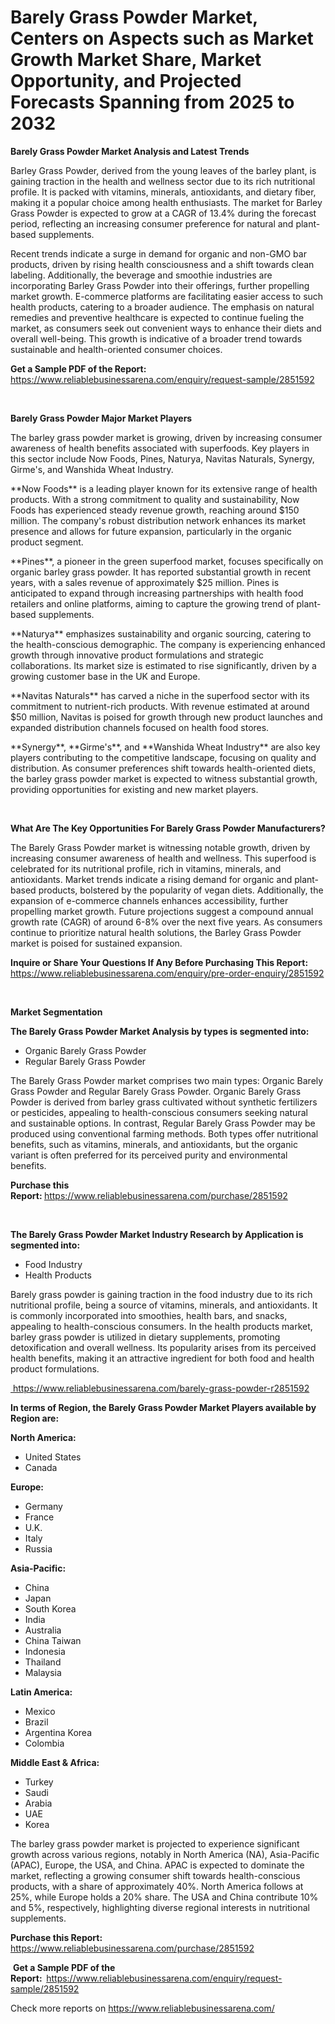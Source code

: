 <p><h1>Barely Grass Powder Market, Centers on Aspects such as Market Growth Market Share, Market Opportunity, and Projected Forecasts Spanning from 2025 to 2032</h1></p><p><strong>Barely Grass Powder Market Analysis and Latest Trends</strong></p>
<p><p>Barley Grass Powder, derived from the young leaves of the barley plant, is gaining traction in the health and wellness sector due to its rich nutritional profile. It is packed with vitamins, minerals, antioxidants, and dietary fiber, making it a popular choice among health enthusiasts. The market for Barley Grass Powder is expected to grow at a CAGR of 13.4% during the forecast period, reflecting an increasing consumer preference for natural and plant-based supplements.</p><p>Recent trends indicate a surge in demand for organic and non-GMO bar products, driven by rising health consciousness and a shift towards clean labeling. Additionally, the beverage and smoothie industries are incorporating Barley Grass Powder into their offerings, further propelling market growth. E-commerce platforms are facilitating easier access to such health products, catering to a broader audience. The emphasis on natural remedies and preventive healthcare is expected to continue fueling the market, as consumers seek out convenient ways to enhance their diets and overall well-being. This growth is indicative of a broader trend towards sustainable and health-oriented consumer choices.</p></p>
<p><strong>Get a Sample PDF of the Report:&nbsp;</strong> <a href="https://www.reliablebusinessarena.com/enquiry/request-sample/2851592?utm_campaign=2476&utm_medium=2&utm_source=Github&utm_content=ia&utm_term=11032025&utm_id=barely-grass-powder">https://www.reliablebusinessarena.com/enquiry/request-sample/2851592</a></p>
<p>&nbsp;</p>
<p><strong>Barely Grass Powder Major Market Players</strong></p>
<p><p>The barley grass powder market is growing, driven by increasing consumer awareness of health benefits associated with superfoods. Key players in this sector include Now Foods, Pines, Naturya, Navitas Naturals, Synergy, Girme's, and Wanshida Wheat Industry.</p><p>**Now Foods** is a leading player known for its extensive range of health products. With a strong commitment to quality and sustainability, Now Foods has experienced steady revenue growth, reaching around $150 million. The company's robust distribution network enhances its market presence and allows for future expansion, particularly in the organic product segment.</p><p>**Pines**, a pioneer in the green superfood market, focuses specifically on organic barley grass powder. It has reported substantial growth in recent years, with a sales revenue of approximately $25 million. Pines is anticipated to expand through increasing partnerships with health food retailers and online platforms, aiming to capture the growing trend of plant-based supplements.</p><p>**Naturya** emphasizes sustainability and organic sourcing, catering to the health-conscious demographic. The company is experiencing enhanced growth through innovative product formulations and strategic collaborations. Its market size is estimated to rise significantly, driven by a growing customer base in the UK and Europe.</p><p>**Navitas Naturals** has carved a niche in the superfood sector with its commitment to nutrient-rich products. With revenue estimated at around $50 million, Navitas is poised for growth through new product launches and expanded distribution channels focused on health food stores.</p><p>**Synergy**, **Girme's**, and **Wanshida Wheat Industry** are also key players contributing to the competitive landscape, focusing on quality and distribution. As consumer preferences shift towards health-oriented diets, the barley grass powder market is expected to witness substantial growth, providing opportunities for existing and new market players.</p></p>
<p>&nbsp;</p>
<p><strong>What Are The Key Opportunities For Barely Grass Powder Manufacturers?</strong></p>
<p><p>The Barely Grass Powder market is witnessing notable growth, driven by increasing consumer awareness of health and wellness. This superfood is celebrated for its nutritional profile, rich in vitamins, minerals, and antioxidants. Market trends indicate a rising demand for organic and plant-based products, bolstered by the popularity of vegan diets. Additionally, the expansion of e-commerce channels enhances accessibility, further propelling market growth. Future projections suggest a compound annual growth rate (CAGR) of around 6-8% over the next five years. As consumers continue to prioritize natural health solutions, the Barley Grass Powder market is poised for sustained expansion.</p></p>
<p><strong>Inquire or Share Your Questions If Any Before Purchasing This Report:</strong> <a href="https://www.reliablebusinessarena.com/enquiry/pre-order-enquiry/2851592?utm_campaign=2476&utm_medium=2&utm_source=Github&utm_content=ia&utm_term=11032025&utm_id=barely-grass-powder">https://www.reliablebusinessarena.com/enquiry/pre-order-enquiry/2851592</a></p>
<p>&nbsp;</p>
<p><strong>Market Segmentation</strong></p>
<p><strong>The Barely Grass Powder Market Analysis by types is segmented into:</strong></p>
<p><ul><li>Organic Barely Grass Powder</li><li>Regular Barely Grass Powder</li></ul></p>
<p><p>The Barely Grass Powder market comprises two main types: Organic Barely Grass Powder and Regular Barely Grass Powder. Organic Barely Grass Powder is derived from barley grass cultivated without synthetic fertilizers or pesticides, appealing to health-conscious consumers seeking natural and sustainable options. In contrast, Regular Barely Grass Powder may be produced using conventional farming methods. Both types offer nutritional benefits, such as vitamins, minerals, and antioxidants, but the organic variant is often preferred for its perceived purity and environmental benefits.</p></p>
<p><strong>Purchase this Report:&nbsp;</strong><a href="https://www.reliablebusinessarena.com/purchase/2851592?utm_campaign=2476&utm_medium=2&utm_source=Github&utm_content=ia&utm_term=11032025&utm_id=barely-grass-powder">https://www.reliablebusinessarena.com/purchase/2851592</a></p>
<p>&nbsp;</p>
<p><strong>The Barely Grass Powder Market Industry Research by Application is segmented into:</strong></p>
<p><ul><li>Food Industry</li><li>Health Products</li></ul></p>
<p><p>Barely grass powder is gaining traction in the food industry due to its rich nutritional profile, being a source of vitamins, minerals, and antioxidants. It is commonly incorporated into smoothies, health bars, and snacks, appealing to health-conscious consumers. In the health products market, barley grass powder is utilized in dietary supplements, promoting detoxification and overall wellness. Its popularity arises from its perceived health benefits, making it an attractive ingredient for both food and health product formulations.</p></p>
<p><a href="https://www.reliablebusinessarena.com/barely-grass-powder-r2851592?utm_campaign=2476&utm_medium=2&utm_source=Github&utm_content=ia&utm_term=11032025&utm_id=barely-grass-powder">&nbsp;https://www.reliablebusinessarena.com/barely-grass-powder-r2851592</a></p>
<p><strong>In terms of Region, the Barely Grass Powder Market Players available by Region are:</strong></p>
<p>
    <p> <strong> North America: </strong>
        <ul>
            <li>United States</li>
            <li>Canada</li>
        </ul>
        </p> 
    <p> <strong> Europe: </strong>
        <ul>
            <li>Germany</li>
            <li>France</li>
            <li>U.K.</li>
            <li>Italy</li>
            <li>Russia</li>
        </ul>
        </p> 
    <p> <strong> Asia-Pacific: </strong>
        <ul>
            <li>China</li>
            <li>Japan</li>
            <li>South Korea</li>
            <li>India</li>
            <li>Australia</li>
            <li>China Taiwan</li>
            <li>Indonesia</li>
            <li>Thailand</li>
            <li>Malaysia</li>
        </ul>
        </p> 
    <p> <strong> Latin America: </strong>
        <ul>
            <li>Mexico</li>
            <li>Brazil</li>
            <li>Argentina Korea</li>
            <li>Colombia</li>
        </ul>
        </p> 
    <p> <strong> Middle East & Africa: </strong>
        <ul>
            <li>Turkey</li>
            <li>Saudi</li>
            <li>Arabia</li>
            <li>UAE</li>
            <li>Korea</li>
        </ul>
    </p>
    </p>
<p><p>The barley grass powder market is projected to experience significant growth across various regions, notably in North America (NA), Asia-Pacific (APAC), Europe, the USA, and China. APAC is expected to dominate the market, reflecting a growing consumer shift towards health-conscious products, with a share of approximately 40%. North America follows at 25%, while Europe holds a 20% share. The USA and China contribute 10% and 5%, respectively, highlighting diverse regional interests in nutritional supplements.</p></p>
<p><strong>Purchase this Report: </strong><a href="https://www.reliablebusinessarena.com/purchase/2851592?utm_campaign=2476&utm_medium=2&utm_source=Github&utm_content=ia&utm_term=11032025&utm_id=barely-grass-powder">https://www.reliablebusinessarena.com/purchase/2851592</a></p>
<p>&nbsp;<strong>Get a Sample PDF of the Report:&nbsp;&nbsp;</strong><a href="https://www.reliablebusinessarena.com/enquiry/request-sample/2851592?utm_campaign=2476&utm_medium=2&utm_source=Github&utm_content=ia&utm_term=11032025&utm_id=barely-grass-powder">https://www.reliablebusinessarena.com/enquiry/request-sample/2851592</a></p>
<p><strong></strong></p>
<p>Check more reports on <a href="https://www.reliablebusinessarena.com/?utm_campaign=2476&utm_medium=2&utm_source=Github&utm_content=ia&utm_term=11032025&utm_id=barely-grass-powder">https://www.reliablebusinessarena.com/</a></p>